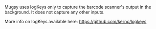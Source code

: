 Mugsy uses logKeys only to capture the barcode scanner's output in the background. It does not capture any other inputs.

More info on logKeys available here: https://github.com/kernc/logkeys
